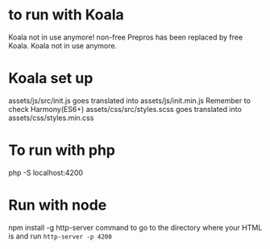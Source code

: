 # to run with Koala

Koala not in use anymore!
non-free Prepros has been replaced by free Koala. Koala not in use anymore.

# Koala set up

assets/js/src/init.js goes translated into assets/js/init.min.js
Remember to check Harmony(ES6+)
assets/css/src/styles.scss goes translated into assets/css/styles.min.css

# To run with php

php -S localhost:4200

# Run with node

npm install -g http-server
command to go to the directory where your HTML is and run `http-server -p 4200`
